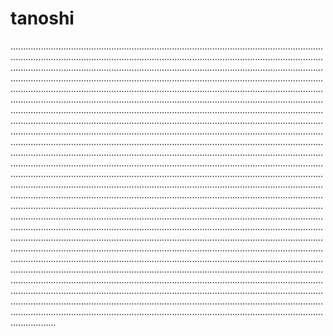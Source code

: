 # tanoshi

..........................................................................................................................................................................................................................................................................................................................................................................................................................................................................................................................................................................................................................................................................................................................................................................................................................................................................................................................................................................................................................................................................................................................................................................................................................................................................................................................................................................................................................................................................................................................................................................................................................................................................................................................................................................................................................................................................................................................................................................................................................................................................................................................................................................................................................................................................................................................................................................................................................................................................................................................................................................................................................................................................................................................................................................................................................................................................................................................................................................................................................................................................................................................................................................................................................................................................................................................................................................